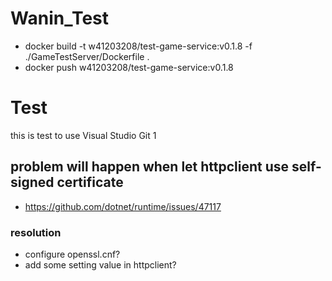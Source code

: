 # Wanin_Test

- docker build -t w41203208/test-game-service:v0.1.8 -f ./GameTestServer/Dockerfile .
- docker push w41203208/test-game-service:v0.1.8

# Test

this is test to use Visual Studio Git 1

## problem will happen when let httpclient use self-signed certificate

- https://github.com/dotnet/runtime/issues/47117

### resolution

- configure openssl.cnf?
- add some setting value in httpclient?
